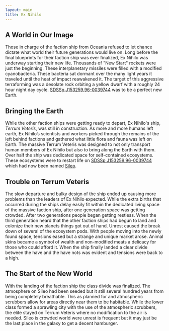 ```yaml
---
layout: main
title: Ex Nihilo
---
```


## A World in Our Image

Those in charge of the faction ship from Oceania refused to let chance dictate what world their future generations would live on. Long before the final blueprints for their faction ship was ever finalized, Ex Nihilo was underway starting their new life. Thousands of "New Start" rockets were just the beginning. These interplanetary missiles were filled with a modified cyanobacteria. These bacteria sat dormant over the many light years it traveled until the heat of impact reawakened it. The target of this aggressive terraforming was a desolate rock orbiting a yellow dwarf with a roughly 24 hour night day cycle. [SDSSp J153259.96-0039744](sileo) was to be a perfect new Earth.

## Bringing the Earth

While the other faction ships were getting ready to depart, Ex Nihilo's ship, _Terrum Veteris_, was still in construction. As more and more humans left earth, Ex Nihilo’s scientists and workers picked through the remains of the left behind factions and gathered what little flora and fauna was left on Earth. The massive Terrum Veteris was designed to not only transport human members of Ex Nihilo but also to bring along the Earth with them. Over half the ship was dedicated space for self-contained ecosystems. These ecosystems were to restart life on [SDSSp J153259.96-0039744](sileo) which had now been named [Sileo](sileo).

## Trouble on Terrum Veteris

The slow departure and bulky design of the ship ended up causing more problems than the leaders of Ex Nihilo expected. While the extra births that occurred during the ships delay easily fit within the dedicated living space of the massive faction ship, after one generation space was getting crowded. After two generations people began getting restless. When the third generation heard that the other faction ships had begun to land and colonize their new planets things got out of hand. Unrest caused the break down of several of the ecosystem pods. With people moving into the newly found space, tensions eased but a strange and unique market arose. Animal skins became a symbol of wealth and non-modified meats a delicacy for those who could afford it. When the ship finally landed a clear divide between the have and the have nots was evident and tensions were back to a high.

## The Start of the New World

With the landing of the faction ship the class divide was finalized. The atmosphere on Sileo had been seeded but it still several hundred years from being completely breathable. This as planned for and atmospheric scrubbers allow for areas directly near them to be habitable. While the lower class formed a sprawling city with the use of the atmospheric scrubbers, the elite stayed on Terrum Veteris where no modification to the air is needed. Sileo is crowded world were unrest is frequent but it may just be the last place in the galaxy to get a decent hamburger.
